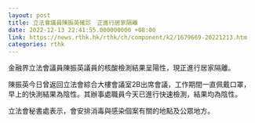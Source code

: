 ```yaml
---
layout: post
title: 立法會議員陳振英確診　正進行居家隔離
date: 2022-12-13 22:41:55.000000000 +08:00
link: https://news.rthk.hk/rthk/ch/component/k2/1679669-20221213.htm
categories: rthk
---
```


金融界立法會議員陳振英議員的核酸檢測結果呈陽性，現正進行居家隔離。

陳振英今日曾返回立法會綜合大樓會議室2B出席會議，工作期間一直佩戴口罩，早上的快測結果為陰性。其辦事處職員今天已進行快速檢測，結果均為陰性。 

立法會秘書處表示，會安排消毒與感染個案有關的地點及公眾地方。 
